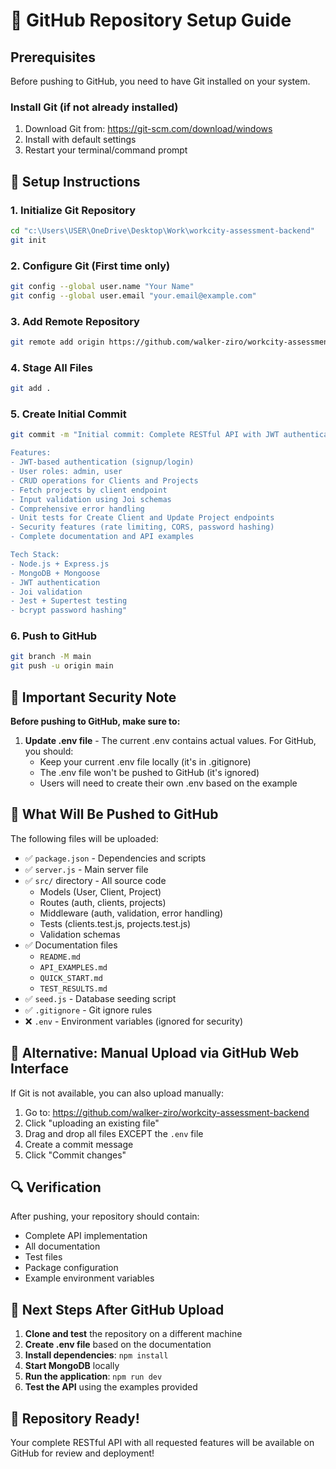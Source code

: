 # 🚀 GitHub Repository Setup Guide

## Prerequisites

Before pushing to GitHub, you need to have Git installed on your system.

### Install Git (if not already installed)
1. Download Git from: https://git-scm.com/download/windows
2. Install with default settings
3. Restart your terminal/command prompt

## 🔧 Setup Instructions

### 1. Initialize Git Repository
```bash
cd "c:\Users\USER\OneDrive\Desktop\Work\workcity-assessment-backend"
git init
```

### 2. Configure Git (First time only)
```bash
git config --global user.name "Your Name"
git config --global user.email "your.email@example.com"
```

### 3. Add Remote Repository
```bash
git remote add origin https://github.com/walker-ziro/workcity-assessment-backend.git
```

### 4. Stage All Files
```bash
git add .
```

### 5. Create Initial Commit
```bash
git commit -m "Initial commit: Complete RESTful API with JWT authentication

Features:
- JWT-based authentication (signup/login)
- User roles: admin, user
- CRUD operations for Clients and Projects
- Fetch projects by client endpoint
- Input validation using Joi schemas
- Comprehensive error handling
- Unit tests for Create Client and Update Project endpoints
- Security features (rate limiting, CORS, password hashing)
- Complete documentation and API examples

Tech Stack:
- Node.js + Express.js
- MongoDB + Mongoose
- JWT authentication
- Joi validation
- Jest + Supertest testing
- bcrypt password hashing"
```

### 6. Push to GitHub
```bash
git branch -M main
git push -u origin main
```

## 🔐 Important Security Note

**Before pushing to GitHub, make sure to:**

1. **Update .env file** - The current .env contains actual values. For GitHub, you should:
   - Keep your current .env file locally (it's in .gitignore)
   - The .env file won't be pushed to GitHub (it's ignored)
   - Users will need to create their own .env based on the example

## 📁 What Will Be Pushed to GitHub

The following files will be uploaded:
- ✅ `package.json` - Dependencies and scripts
- ✅ `server.js` - Main server file
- ✅ `src/` directory - All source code
  - Models (User, Client, Project)
  - Routes (auth, clients, projects)
  - Middleware (auth, validation, error handling)
  - Tests (clients.test.js, projects.test.js)
  - Validation schemas
- ✅ Documentation files
  - `README.md`
  - `API_EXAMPLES.md`
  - `QUICK_START.md`
  - `TEST_RESULTS.md`
- ✅ `seed.js` - Database seeding script
- ✅ `.gitignore` - Git ignore rules
- ❌ `.env` - Environment variables (ignored for security)

## 🎯 Alternative: Manual Upload via GitHub Web Interface

If Git is not available, you can also upload manually:

1. Go to: https://github.com/walker-ziro/workcity-assessment-backend
2. Click "uploading an existing file"
3. Drag and drop all files EXCEPT the `.env` file
4. Create a commit message
5. Click "Commit changes"

## 🔍 Verification

After pushing, your repository should contain:
- Complete API implementation
- All documentation
- Test files
- Package configuration
- Example environment variables

## 📝 Next Steps After GitHub Upload

1. **Clone and test** the repository on a different machine
2. **Create .env file** based on the documentation
3. **Install dependencies**: `npm install`
4. **Start MongoDB** locally
5. **Run the application**: `npm run dev`
6. **Test the API** using the examples provided

## 🎉 Repository Ready!

Your complete RESTful API with all requested features will be available on GitHub for review and deployment!
